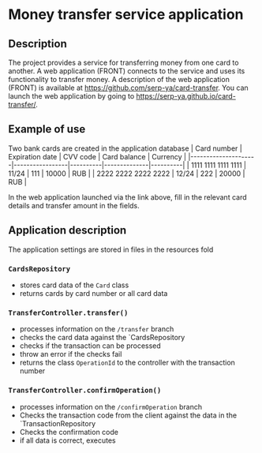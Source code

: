 # Money transfer service application

## Description
The project provides a service for transferring money from one card to another. A web application (FRONT) connects to the service and uses its functionality to transfer money. A description of the web application (FRONT) is available at https://github.com/serp-ya/card-transfer. You can launch the web application by going to https://serp-ya.github.io/card-transfer/.

## Example of use
Two bank cards are created in the application database
| Card number         | Expiration date | CVV code | Card balance | Currency |
|---------------------|-----------------|----------|--------------|----------|
| 1111 1111 1111 1111 | 11/24           | 111      | 10000        | RUB      |
| 2222 2222 2222 2222 |	12/24           |	222      | 20000        | RUB      |

In the web application launched via the link above, fill in the relevant card details and transfer amount in the fields.

## Application description
The application settings are stored in files in the resources fold

### `CardsRepository`
- stores card data of the `Card` class
- returns cards by card number or all card data

### `TransferController.transfer()`
- processes information on the `/transfer` branch
- checks the card data against the `CardsRepository
- checks if the transaction can be processed
- throw an error if the checks fail
- returns the class `OperationId` to the controller with the transaction number

### `TransferController.confirmOperation()`
- processes information on the `/confirmOperation` branch
- Checks the transaction code from the client against the data in the `TransactionRepository
- Checks the confirmation code
- if all data is correct, executes 


